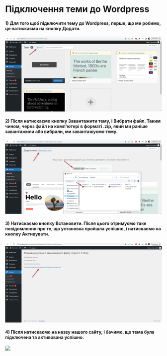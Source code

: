 # Підключення теми до Wordpress

#### 1) Для того щоб підключити тему до Wordpress, перше, що ми робимо, це натискаємо на кнопку Додати.
![](https://github.com/ssonyau/Connecting-a-Wordpress-Theme/blob/main/Screenshot%202023-04-19%20153111.png)

#### 2) Після натискаємо кнопку Завантажити тему, і Вибрати файл. Таким чином, через файл на комп'ютері в форматі .zip, який ми раніше завантажили або вибрали, ми завантажуємо тему.
![](https://github.com/ssonyau/Connecting-a-Wordpress-Theme/blob/main/Screenshot%202023-04-19%20155134.png)

#### 3) Натискаємо кнопку Встановити. Після цього отримуємо таке повідомлення про те, що установка пройшла успішно, і натискаємо на кнопку Активувати.
![](https://github.com/ssonyau/Connecting-a-Wordpress-Theme/blob/main/Screenshot%202023-04-19%20155948.png)

#### 4) Після натискаємо на назву нашого сайту, і бачимо, що тема була підключена та активована успішно.
![](https://github.com/ssonyau/)
